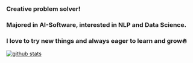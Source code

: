 ### Creative problem solver!
### Majored in AI-Software, interested in NLP and Data Science.
### I love to try new things and always eager to learn and grow🔥

[![github stats](https://github-readme-stats.vercel.app/api?username=juicyjung&show_icons=true&hide_border=true)](https://github.com/juicyjung)
<!--
[![Top Langs](https://github-readme-stats.vercel.app/api/top-langs/?username=juicyjung&layout=compact)](https://github.com/anuraghazra/github-readme-stats)
-->


<!--
**travelandi01/travelandi01** is a ✨ _special_ ✨ repository because its `README.md` (this file) appears on your GitHub profile.

Here are some ideas to get you started:

- 🔭 I’m currently working on ...
- 🌱 I’m currently learning ...
- 👯 I’m looking to collaborate on ...
- 🤔 I’m looking for help with ...
- 💬 Ask me about ...
- 📫 How to reach me: ...
- 😄 Pronouns: ...
- ⚡ Fun fact: ...
-->
